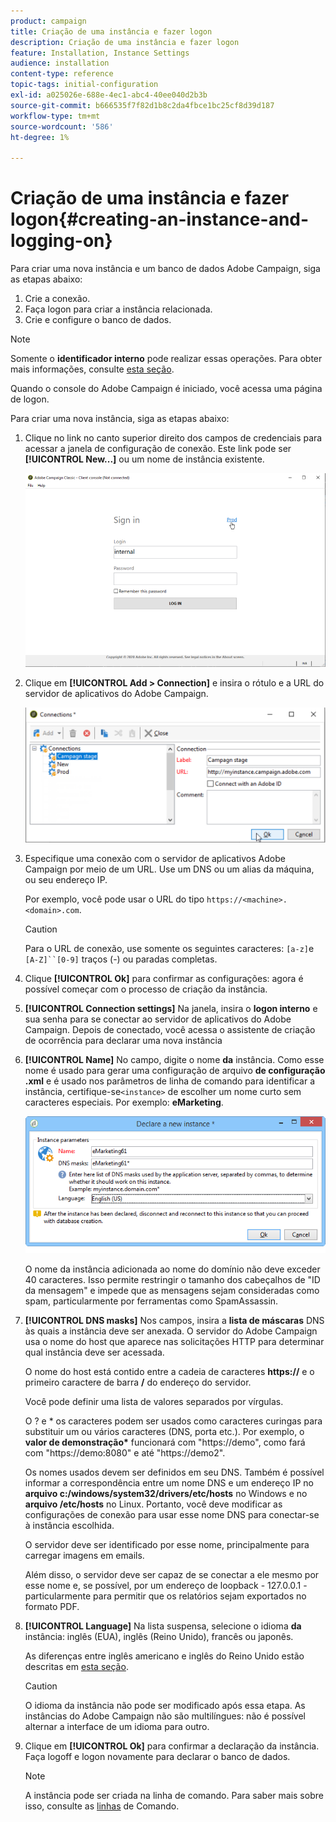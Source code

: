 ```yaml
---
product: campaign
title: Criação de uma instância e fazer logon
description: Criação de uma instância e fazer logon
feature: Installation, Instance Settings
audience: installation
content-type: reference
topic-tags: initial-configuration
exl-id: a025026e-688e-4ec1-abc4-40ee040d2b3b
source-git-commit: b666535f7f82d1b8c2da4fbce1bc25cf8d39d187
workflow-type: tm+mt
source-wordcount: '586'
ht-degree: 1%

---
```


# Criação de uma instância e fazer logon{#creating-an-instance-and-logging-on}



Para criar uma nova instância e um banco de dados Adobe Campaign, siga as etapas abaixo:

1. Crie a conexão.
1. Faça logon para criar a instância relacionada.
1. Crie e configure o banco de dados.

>[!NOTE]
>
>Somente o **identificador interno** pode realizar essas operações. Para obter mais informações, consulte [esta seção](../../installation/using/configuring-campaign-server.md#internal-identifier).

Quando o console do Adobe Campaign é iniciado, você acessa uma página de logon.

Para criar uma nova instância, siga as etapas abaixo:

1. Clique no link no canto superior direito dos campos de credenciais para acessar a janela de configuração de conexão. Este link pode ser **[!UICONTROL New...]** ou um nome de instância existente.

   ![](assets/s_ncs_install_define_connection_01.png)

1. Clique em **[!UICONTROL Add > Connection]** e insira o rótulo e a URL do servidor de aplicativos do Adobe Campaign.

   ![](assets/s_ncs_install_define_connection_02.png)

1. Especifique uma conexão com o servidor de aplicativos Adobe Campaign por meio de um URL. Use um DNS ou um alias da máquina, ou seu endereço IP.

   Por exemplo, você pode usar o URL do tipo `https://<machine>.<domain>.com`.

   >[!CAUTION]
   >
   >Para o URL de conexão, use somente os seguintes caracteres: `[a-z]`e `[A-Z]``[0-9]` traços (-) ou paradas completas.

1. Clique **[!UICONTROL Ok]** para confirmar as configurações: agora é possível começar com o processo de criação da instância.
1. **[!UICONTROL Connection settings]** Na janela, insira o **logon interno** e sua senha para se conectar ao servidor de aplicativos do Adobe Campaign. Depois de conectado, você acessa o assistente de criação de ocorrência para declarar uma nova instância
1. **[!UICONTROL Name]** No campo, digite o nome **da** instância. Como esse nome é usado para gerar uma configuração de arquivo **de configuração .xml** e é usado nos parâmetros de linha de comando para identificar a instância, certifique-se`<instance>` de escolher um nome curto sem caracteres especiais. Por exemplo: **eMarketing**.

   ![](assets/s_ncs_install_create_instance.png)

   O nome da instância adicionada ao nome do domínio não deve exceder 40 caracteres. Isso permite restringir o tamanho dos cabeçalhos de &quot;ID da mensagem&quot; e impede que as mensagens sejam consideradas como spam, particularmente por ferramentas como SpamAssassin.

1. **[!UICONTROL DNS masks]** Nos campos, insira a **lista de máscaras** DNS às quais a instância deve ser anexada. O servidor do Adobe Campaign usa o nome do host que aparece nas solicitações HTTP para determinar qual instância deve ser acessada.

   O nome do host está contido entre a cadeia de caracteres **https://** e o primeiro caractere de barra **/** do endereço do servidor.

   Você pode definir uma lista de valores separados por vírgulas.

   O ? e &#42; os caracteres podem ser usados como caracteres curingas para substituir um ou vários caracteres (DNS, porta etc.). Por exemplo, o **valor de demonstração&#42;** funcionará com &quot;https://demo&quot;, como fará com &quot;https://demo:8080&quot; e até &quot;https://demo2&quot;.

   Os nomes usados devem ser definidos em seu DNS. Também é possível informar a correspondência entre um nome DNS e um endereço IP no **arquivo c:/windows/system32/drivers/etc/hosts** no Windows e no **arquivo /etc/hosts** no Linux. Portanto, você deve modificar as configurações de conexão para usar esse nome DNS para conectar-se à instância escolhida.

   O servidor deve ser identificado por esse nome, principalmente para carregar imagens em emails.

   Além disso, o servidor deve ser capaz de se conectar a ele mesmo por esse nome e, se possível, por um endereço de loopback - 127.0.0.1 - particularmente para permitir que os relatórios sejam exportados no formato PDF.

1. **[!UICONTROL Language]** Na lista suspensa, selecione o idioma **da** instância: inglês (EUA), inglês (Reino Unido), francês ou japonês.

   As diferenças entre inglês americano e inglês do Reino Unido estão descritas em [esta seção](../../platform/using/adobe-campaign-workspace.md#date-and-time).

   >[!CAUTION]
   >
   >O idioma da instância não pode ser modificado após essa etapa. As instâncias do Adobe Campaign não são multilíngues: não é possível alternar a interface de um idioma para outro.

1. Clique em **[!UICONTROL Ok]** para confirmar a declaração da instância. Faça logoff e logon novamente para declarar o banco de dados.

   >[!NOTE]
   >
   >A instância pode ser criada na linha de comando. Para saber mais sobre isso, consulte as [linhas](../../installation/using/command-lines.md) de Comando.
